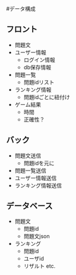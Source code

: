 #データ構成

## フロント

+ 問題文
+ ユーザー情報
  + ログイン情報
  + db保存情報
+ 問題一覧
  + 問題idリスト
+ ランキング情報
  + 問題idごとに紐付け
+ ゲーム結果
  + 時間
  + 正確性？

## バック

+ 問題文送信
  + 問題idを元に
+ 問題一覧送信
+ ユーザー情報送信
+ ランキング情報送信

## データベース

+ 問題文
  + 問題id
  + 問題文json
+ ランキング
  + 問題id
  + ユーザid
  + リザルト etc.
